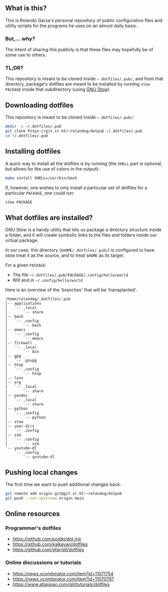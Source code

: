 ## What is this?

This is Rolando Garza's personal repository of public configuration
files and utility scripts for the programs he uses on an almost daily
basis.

### But,... why?

The intent of sharing this publicly is that these files may
hopefully be of some use to others.

### TL;DR?

This repository is meant to be cloned inside `~.dotfiles/.pub/`, and
from that directory, package's dotfiles are meant to be installed by
running `stow PACKAGE` inside that subdirectory (using [GNU Stow](https://www.gnu.org/software/stow/manual/stow.html)).

## Downloading dotfiles

This repository is meant to be cloned inside `~.dotfiles/.pub/`:

``` bash
mkdir -p ~/.dotfiles/.pub
git clone https://git.sr.ht/~rolandog/dotpub ~/.dotfiles/.pub
cd ~/.dotfiles/.pub
```

## Installing dotfiles

A quick way to install all the dotfiles is by running (the `SHELL`
part is optional, but allows for the use of colors in the output):

``` bash
make install SHELL=/usr/bin/bash
```

If, however, one wishes to only install a particular set of dotfiles
for a particular `PACKAGE`, one could run:

``` bash
stow PACKAGE
```

## What dotfiles are installed?

GNU Stow is a handy utility that lets us package a directory structure
inside a folder, and it will create symbolic links to the files and
folders inside our virtual package.

In our case, this directory (`$HOME/.dotfiles/.pub/`) is configured to
have stow treat it as the source, and to treat `$HOME` as its target.

For a given `PACKAGE`:

  - The file `~/.dotfiles/.pub/PACKAGE/.config/hello/world`
  - Will end in `~/.config/hello/world`

Here is an overview of the 'branches' that will be 'transplanted'.

``` text
/home/rolandog/.dotfiles/.pub
|-- applications
|   `-- .local
|       `-- share
|-- bash
|   `-- .config
|       `-- bash
|-- emacs
|   `-- .config
|       `-- emacs
|-- firewall
|   `-- .local
|       `-- bin
|-- gpg
|   `-- .gnupg
|-- htop
|   `-- .config
|       `-- htop
|-- lynx
|-- org
|   `-- .local
|       `-- share
|-- pandoc
|   `-- .local
|       `-- share
|-- python
|   `-- .config
|       `-- python
|-- stow
|-- user-dirs
|   `-- .config
|-- vim
|   `-- .config
|       `-- vim
`-- youtube-dl
    `-- .config
        `-- youtube-dl
```

## Pushing local changes

The first time we want to push additional changes back:

``` bash
git remote add origin git@git.sr.ht:~rolandog/dotpub
git push --set-upstream origin main
```

## Online resources

### Programmer's dotfiles

  - <https://github.com/podiki/dot.me>
  - <https://github.com/kalkayan/dotfiles>
  - <https://github.com/gfarrell/dotfiles>

### Online discussions or tutorials

  - <https://news.ycombinator.com/item?id=11071754>
  - <https://news.ycombinator.com/item?id=11070797>
  - <https://www.atlassian.com/git/tutorials/dotfiles>
